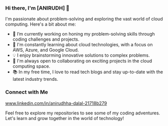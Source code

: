 ### Hi there, I'm [ANIRUDH] 👋

I'm passionate about problem-solving and exploring the vast world of cloud computing. Here's a bit about me:

- 🔭 I’m currently working on honing my problem-solving skills through coding challenges and projects.
- 🌱 I'm constantly learning about cloud technologies, with a focus on AWS, Azure, and Google Cloud.
- 💡 I enjoy brainstorming innovative solutions to complex problems.
- 🤝 I'm always open to collaborating on exciting projects in the cloud computing space.
- 📚 In my free time, I love to read tech blogs and stay up-to-date with the latest industry trends.

### Connect with Me

www.linkedin.com/in/anirudhha-dalal-21718b279



Feel free to explore my repositories to see some of my coding adventures. Let's learn and grow together in the world of technology!

